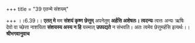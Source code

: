 +++
title = "39 एतन्मे संशयम्"

+++
।।6.39।। **एतत् मे** मम **संशयं कृष्ण** **छेत्तुम्** अपनेतुम् **अर्हसि
अशेषतः। त्वदन्यः** त्वत्तः अन्यः ऋषिः देवो वा च्छेत्ता नाशयिता **संशयस्य
अस्य न हि** यस्मात् **उपपद्यते** न संभवति। अतः त्वमेव छेत्तुमर्हसि
इत्यर्थः।।**श्रीभगवानुवाच**
